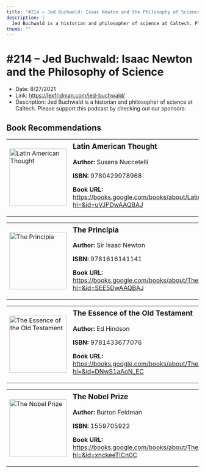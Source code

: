 ```yaml
---
title: "#214 – Jed Buchwald: Isaac Newton and the Philosophy of Science"
description: |
  Jed Buchwald is a historian and philosopher of science at Caltech. Please support this podcast by checking out our sponsors:"
thumb: ""
---
```


# #214 – Jed Buchwald: Isaac Newton and the Philosophy of Science

  - Date: 8/27/2021
  - Link: https://lexfridman.com/jed-buchwald/
  - Description: Jed Buchwald is a historian and philosopher of science at Caltech. Please support this podcast by checking out our sponsors:

## Book Recommendations

<table style="border: none;"><tr style="border: none;"><td style="border: none;"><img src="http://books.google.com/books/content?id=uVJPDwAAQBAJ&printsec=frontcover&img=1&zoom=1&edge=curl&source=gbs_api" alt="Latin American Thought" width="150" style="vertical-align: top;"></td><td style="border: none; vertical-align: top;"><h3 style='margin-top: 5'>Latin American Thought</h3><p><strong>Author:</strong> Susana Nuccetelli</p><p><strong>ISBN:</strong> 9780429978968</p><p><strong>Book URL:</strong> <a href="https://books.google.com/books/about/Latin_American_Thought.html?hl=&id=uVJPDwAAQBAJ">https://books.google.com/books/about/Latin_American_Thought.html?hl=&id=uVJPDwAAQBAJ</a></p></td></tr></table>
<table style="border: none;"><tr style="border: none;"><td style="border: none;"><img src="http://books.google.com/books/content?id=SEE5DwAAQBAJ&printsec=frontcover&img=1&zoom=1&edge=curl&source=gbs_api" alt="The Principia" width="150" style="vertical-align: top;"></td><td style="border: none; vertical-align: top;"><h3 style='margin-top: 5'>The Principia</h3><p><strong>Author:</strong> Sir Isaac Newton</p><p><strong>ISBN:</strong> 9781616141141</p><p><strong>Book URL:</strong> <a href="https://books.google.com/books/about/The_Principia.html?hl=&id=SEE5DwAAQBAJ">https://books.google.com/books/about/The_Principia.html?hl=&id=SEE5DwAAQBAJ</a></p></td></tr></table>
<table style="border: none;"><tr style="border: none;"><td style="border: none;"><img src="http://books.google.com/books/content?id=DNwS1aAoN_EC&printsec=frontcover&img=1&zoom=1&edge=curl&source=gbs_api" alt="The Essence of the Old Testament" width="150" style="vertical-align: top;"></td><td style="border: none; vertical-align: top;"><h3 style='margin-top: 5'>The Essence of the Old Testament</h3><p><strong>Author:</strong> Ed Hindson</p><p><strong>ISBN:</strong> 9781433677076</p><p><strong>Book URL:</strong> <a href="https://books.google.com/books/about/The_Essence_of_the_Old_Testament.html?hl=&id=DNwS1aAoN_EC">https://books.google.com/books/about/The_Essence_of_the_Old_Testament.html?hl=&id=DNwS1aAoN_EC</a></p></td></tr></table>
<table style="border: none;"><tr style="border: none;"><td style="border: none;"><img src="http://books.google.com/books/content?id=xnckeeTICn0C&printsec=frontcover&img=1&zoom=1&edge=curl&source=gbs_api" alt="The Nobel Prize" width="150" style="vertical-align: top;"></td><td style="border: none; vertical-align: top;"><h3 style='margin-top: 5'>The Nobel Prize</h3><p><strong>Author:</strong> Burton Feldman</p><p><strong>ISBN:</strong> 1559705922</p><p><strong>Book URL:</strong> <a href="https://books.google.com/books/about/The_Nobel_Prize.html?hl=&id=xnckeeTICn0C">https://books.google.com/books/about/The_Nobel_Prize.html?hl=&id=xnckeeTICn0C</a></p></td></tr></table>
